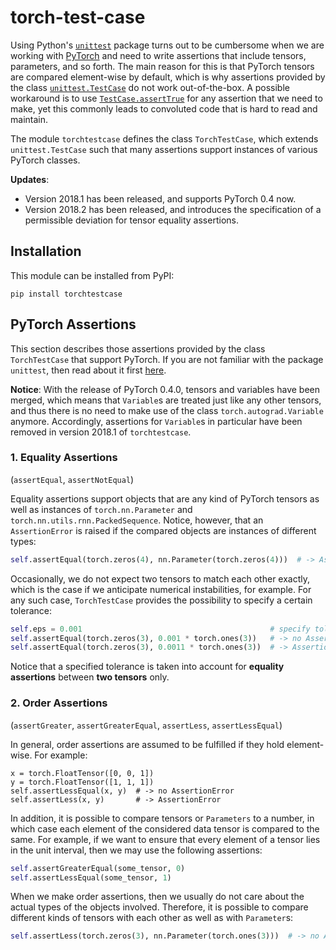 torch-test-case
===============


Using Python's [`unittest`](https://docs.python.org/3/library/unittest.html) package turns out to be cumbersome when we
are working with [PyTorch](http://pytorch.org/) and need to write assertions that include tensors, parameters, and so
forth.
The main reason for this is that PyTorch tensors are compared element-wise by default, which is why assertions provided
by the class [`unittest.TestCase`](https://docs.python.org/3/library/unittest.html#unittest.TestCase) do not work
out-of-the-box.
A possible workaround is to use
[`TestCase.assertTrue`](https://docs.python.org/3/library/unittest.html#unittest.TestCase.assertTrue) for any assertion
that we need to make, yet this commonly leads to convoluted code that is hard to read and maintain.

The module `torchtestcase` defines the class `TorchTestCase`, which extends `unittest.TestCase` such that many
assertions support instances of various PyTorch classes.

**Updates**:
- Version 2018.1 has been released, and supports PyTorch 0.4 now.
- Version 2018.2 has been released, and introduces the specification of a permissible deviation for tensor equality
  assertions.


Installation
------------

This module can be installed from PyPI:
```
pip install torchtestcase
```


PyTorch Assertions
------------------

This section describes those assertions provided by the class `TorchTestCase` that support PyTorch.
If you are not familiar with the package `unittest`, then read about it first
[here](https://docs.python.org/3/library/unittest.html).

**Notice**:
With the release of PyTorch 0.4.0, tensors and variables have been merged, which means that `Variable`s are treated just
like any other tensors, and thus there is no need to make use of the class `torch.autograd.Variable` anymore.
Accordingly, assertions for `Variable`s in particular have been removed in version 2018.1 of `torchtestcase`.


### 1. Equality Assertions

(`assertEqual`, `assertNotEqual`)

Equality assertions support objects that are any kind of PyTorch tensors as well as instances of `torch.nn.Parameter`
and `torch.nn.utils.rnn.PackedSequence`.
Notice, however, that an `AssertionError` is raised if the compared objects are instances of different types:
```python
self.assertEqual(torch.zeros(4), nn.Parameter(torch.zeros(4)))  # -> AssertionError
```

Occasionally, we do not expect two tensors to match each other exactly, which is the case if we anticipate numerical
instabilities, for example.
For any such case, `TorchTestCase` provides the possibility to specify a certain tolerance:

```python
self.eps = 0.001                                          # specify tolerance for equality assertions
self.assertEqual(torch.zeros(3), 0.001 * torch.ones(3))   # -> no AssertionError
self.assertEqual(torch.zeros(3), 0.0011 * torch.ones(3))  # -> AssertionError
```
Notice that a specified tolerance is taken into account for **equality assertions** between **two tensors** only. 


### 2. Order Assertions

(`assertGreater`, `assertGreaterEqual`, `assertLess`, `assertLessEqual`)

In general, order assertions are assumed to be fulfilled if they hold element-wise.
For example:
```pyhton
x = torch.FloatTensor([0, 0, 1])
y = torch.FloatTensor([1, 1, 1])
self.assertLessEqual(x, y)  # -> no AssertionError
self.assertLess(x, y)       # -> AssertionError
```
In addition, it is possible to compare tensors or `Parameters` to a number, in which case each element of the considered
data tensor is compared to the same.
For example, if we want to ensure that every element of a tensor lies in the unit interval, then we may use the
following assertions:
```python
self.assertGreaterEqual(some_tensor, 0)
self.assertLessEqual(some_tensor, 1)
```
When we make order assertions, then we usually do not care about the actual types of the objects involved.
Therefore, it is possible to compare different kinds of tensors with each other as well as with `Parameter`s:
```python
self.assertLess(torch.zeros(3), nn.Parameter(torch.ones(3)))  # -> no AssertionError
```
